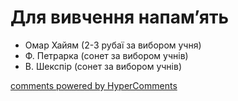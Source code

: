 <div id="hypercomments_widget" class="js-hypercomments-widget invisible"></div>

# Для вивчення напам’ять

-	Омар Хайям (2-3 рубаї за вибором учня)
-	Ф. Петрарка (сонет за вибором учнів)
-	В. Шекспір (сонет за вибором учнів)


<div class="js-hypercomments-container">
<a href="http://hypercomments.com" class="hc-link" title="comments widget">comments powered by HyperComments</a>
</div>
